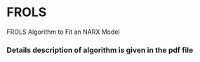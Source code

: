 # FROLS
FROLS Algorithm to Fit an NARX Model

### Details description of algorithm is given in the pdf file

